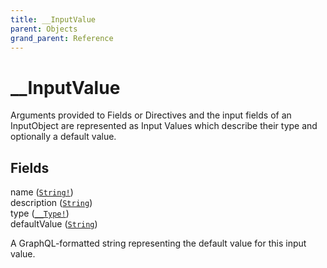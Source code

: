 ```yaml
---
title: __InputValue
parent: Objects
grand_parent: Reference
---
```


# __InputValue

Arguments provided to Fields or Directives and the input fields of an InputObject are represented as Input Values which describe their type and optionally a default value.

## Fields

<div class="field-entry ">
  <span id="name" class="field-name anchored">name (<code><a href="/docs/reference/scalar/string">String!</a></code>)</span>

  <div class="description-wrapper">

  </div>
</div>

<div class="field-entry ">
  <span id="description" class="field-name anchored">description (<code><a href="/docs/reference/scalar/string">String</a></code>)</span>

  <div class="description-wrapper">

  </div>
</div>

<div class="field-entry ">
  <span id="type" class="field-name anchored">type (<code><a href="/docs/reference/object/__type">__Type!</a></code>)</span>

  <div class="description-wrapper">

  </div>
</div>

<div class="field-entry ">
  <span id="defaultvalue" class="field-name anchored">defaultValue (<code><a href="/docs/reference/scalar/string">String</a></code>)</span>

  <div class="description-wrapper">
   <p>A GraphQL-formatted string representing the default value for this input value.</p>

  </div>
</div>

